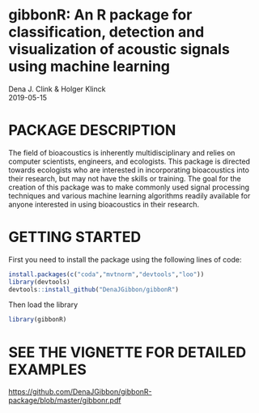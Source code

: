 gibbonR: An R package for classification, detection and visualization of
acoustic signals using machine learning
================
Dena J. Clink & Holger Klinck  
2019-05-15

# PACKAGE DESCRIPTION

The field of bioacoustics is inherently multidisciplinary and relies on
computer scientists, engineers, and ecologists. This package is directed
towards ecologists who are interested in incorporating bioacoustics into
their research, but may not have the skills or training. The goal for
the creation of this package was to make commonly used signal processing
techniques and various machine learning algorithms readily available for
anyone interested in using bioacoustics in their research.

# GETTING STARTED

First you need to install the package using the following lines of code:

``` r
install.packages(c("coda","mvtnorm","devtools","loo"))
library(devtools)
devtools::install_github("DenaJGibbon/gibbonR")
```

Then load the library

``` r
library(gibbonR)
```

# SEE THE VIGNETTE FOR DETAILED EXAMPLES

https://github.com/DenaJGibbon/gibbonR-package/blob/master/gibbonr.pdf
